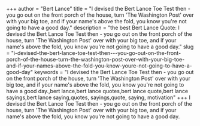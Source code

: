 +++
author = "Bert Lance"
title = "I devised the Bert Lance Toe Test then - you go out on the front porch of the house, turn 'The Washington Post' over with your big toe, and if your name's above the fold, you know you're not going to have a good day."
description = "the best Bert Lance Quote: I devised the Bert Lance Toe Test then - you go out on the front porch of the house, turn 'The Washington Post' over with your big toe, and if your name's above the fold, you know you're not going to have a good day."
slug = "i-devised-the-bert-lance-toe-test-then---you-go-out-on-the-front-porch-of-the-house-turn-the-washington-post-over-with-your-big-toe-and-if-your-names-above-the-fold-you-know-youre-not-going-to-have-a-good-day"
keywords = "I devised the Bert Lance Toe Test then - you go out on the front porch of the house, turn 'The Washington Post' over with your big toe, and if your name's above the fold, you know you're not going to have a good day.,bert lance,bert lance quotes,bert lance quote,bert lance sayings,bert lance saying,quotes, sayings,quote, saying, motivation"
+++
I devised the Bert Lance Toe Test then - you go out on the front porch of the house, turn 'The Washington Post' over with your big toe, and if your name's above the fold, you know you're not going to have a good day.
